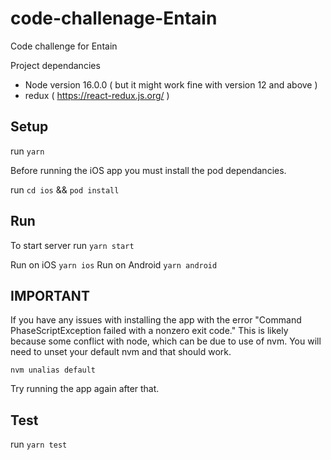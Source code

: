 # code-challenage-Entain

Code challenge for Entain

Project dependancies

- Node version 16.0.0 ( but it might work fine with version 12 and above )
- redux ( https://react-redux.js.org/ )

## Setup

run `yarn`

Before running the iOS app you must install the pod dependancies.

run `cd ios` && `pod install`

## Run

To start server run `yarn start`

Run on iOS `yarn ios`
Run on Android `yarn android`

## IMPORTANT
If you have any issues with installing the app with the error "Command PhaseScriptException failed with a nonzero exit code."
This is likely because some conflict with node, which can be due to use of nvm.
You will need to unset your default nvm and that should work.

`nvm unalias default`

Try running the app again after that.


## Test

run `yarn test`
